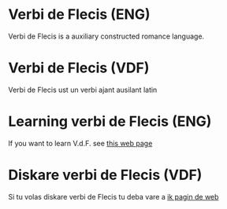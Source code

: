 # Verbi de Flecis (ENG)
Verbi de Flecis is a auxiliary constructed romance language.

# Verbi de Flecis (VDF)
Verbi de Flecis ust un verbi ajant ausilant latin

# Learning verbi de Flecis (ENG)
If you want to learn V.d.F. see [this web page](./learn-vdf.md)

# Diskare verbi de Flecis (VDF)
Si tu volas diskare verbi de Flecis tu deba vare a [ik pagin de web](./diskare-vdf.md)
